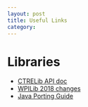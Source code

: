 ```yaml
---
layout: post
title: Useful Links
category:
---
```

# Libraries

- [CTRELib API doc](http://www.ctr-electronics.com/downloads/api/java/html/index.html)
- [WPILib 2018 changes](https://wpilib.screenstepslive.com/s/currentCS/m/getting_started/l/801080-new-for-2018)
- [Java Porting Guide](https://github.com/firstmncsa/csa_resources/blob/master/Reference%20Materials/2017-2018%20Java%20Porting%20Guide.pdf)
